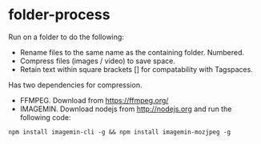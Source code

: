 # folder-process

Run on a folder to do the following:

* Rename files to the same name as the containing folder. Numbered.
* Compress files (images / video) to save space.
* Retain text within square brackets [] for compatability with Tagspaces.

Has two dependencies for compression.
* FFMPEG. Download from https://ffmpeg.org/
* IMAGEMIN. Download nodejs from http://nodejs.org and run the following code:
```shell
npm install imagemin-cli -g && npm install imagemin-mozjpeg -g
```
